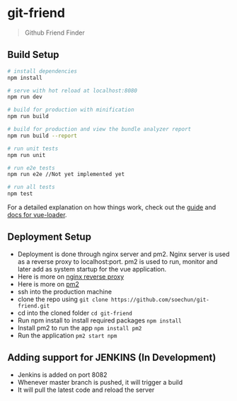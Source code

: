 # git-friend

> Github Friend Finder

## Build Setup

``` bash
# install dependencies
npm install

# serve with hot reload at localhost:8080
npm run dev

# build for production with minification
npm run build

# build for production and view the bundle analyzer report
npm run build --report

# run unit tests
npm run unit

# run e2e tests
npm run e2e //Not yet implemented yet

# run all tests
npm test
```

For a detailed explanation on how things work, check out the [guide](http://vuejs-templates.github.io/webpack/) and [docs for vue-loader](http://vuejs.github.io/vue-loader).


## Deployment Setup
- Deployment is done through nginx server and pm2.  Nginx server is used as a reverse proxy to localhost:port. pm2 is used to run, monitor and later add as system startup for the vue application.
- Here is more on [nginx reverse proxy](https://www.nginx.com/resources/admin-guide/reverse-proxy/)
- Here is more on [pm2](http://pm2.keymetrics.io/)
- ssh into the production machine
- clone the repo using
`git clone https://github.com/soechun/git-friend.git`
- cd into the cloned folder
`cd git-friend`
- Run npm install to install required packages
`npm install`
- Install pm2 to run the app
`npm install pm2`
- Run the application
`pm2 start npm`

## Adding support for JENKINS (In Development)
- Jenkins is added on port 8082
- Whenever master branch is pushed, it will trigger a build
- It will pull the latest code and reload the server
